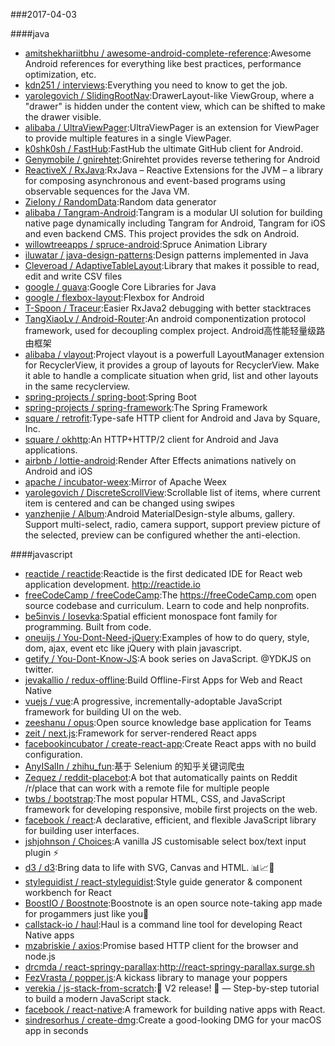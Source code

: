 ###2017-04-03 

####java
* [amitshekhariitbhu / awesome-android-complete-reference](https://github.com/amitshekhariitbhu/awesome-android-complete-reference):Awesome Android references for everything like best practices, performance optimization, etc.
* [kdn251 / interviews](https://github.com/kdn251/interviews):Everything you need to know to get the job.
* [yarolegovich / SlidingRootNav](https://github.com/yarolegovich/SlidingRootNav):DrawerLayout-like ViewGroup, where a "drawer" is hidden under the content view, which can be shifted to make the drawer visible.
* [alibaba / UltraViewPager](https://github.com/alibaba/UltraViewPager):UltraViewPager is an extension for ViewPager to provide multiple features in a single ViewPager.
* [k0shk0sh / FastHub](https://github.com/k0shk0sh/FastHub):FastHub the ultimate GitHub client for Android.
* [Genymobile / gnirehtet](https://github.com/Genymobile/gnirehtet):Gnirehtet provides reverse tethering for Android
* [ReactiveX / RxJava](https://github.com/ReactiveX/RxJava):RxJava – Reactive Extensions for the JVM – a library for composing asynchronous and event-based programs using observable sequences for the Java VM.
* [ZieIony / RandomData](https://github.com/ZieIony/RandomData):Random data generator
* [alibaba / Tangram-Android](https://github.com/alibaba/Tangram-Android):Tangram is a modular UI solution for building native page dynamically including Tangram for Android, Tangram for iOS and even backend CMS. This project provides the sdk on Android.
* [willowtreeapps / spruce-android](https://github.com/willowtreeapps/spruce-android):Spruce Animation Library
* [iluwatar / java-design-patterns](https://github.com/iluwatar/java-design-patterns):Design patterns implemented in Java
* [Cleveroad / AdaptiveTableLayout](https://github.com/Cleveroad/AdaptiveTableLayout):Library that makes it possible to read, edit and write CSV files
* [google / guava](https://github.com/google/guava):Google Core Libraries for Java
* [google / flexbox-layout](https://github.com/google/flexbox-layout):Flexbox for Android
* [T-Spoon / Traceur](https://github.com/T-Spoon/Traceur):Easier RxJava2 debugging with better stacktraces
* [TangXiaoLv / Android-Router](https://github.com/TangXiaoLv/Android-Router):An android componentization protocol framework, used for decoupling complex project. Android高性能轻量级路由框架
* [alibaba / vlayout](https://github.com/alibaba/vlayout):Project vlayout is a powerfull LayoutManager extension for RecyclerView, it provides a group of layouts for RecyclerView. Make it able to handle a complicate situation when grid, list and other layouts in the same recyclerview.
* [spring-projects / spring-boot](https://github.com/spring-projects/spring-boot):Spring Boot
* [spring-projects / spring-framework](https://github.com/spring-projects/spring-framework):The Spring Framework
* [square / retrofit](https://github.com/square/retrofit):Type-safe HTTP client for Android and Java by Square, Inc.
* [square / okhttp](https://github.com/square/okhttp):An HTTP+HTTP/2 client for Android and Java applications.
* [airbnb / lottie-android](https://github.com/airbnb/lottie-android):Render After Effects animations natively on Android and iOS
* [apache / incubator-weex](https://github.com/apache/incubator-weex):Mirror of Apache Weex
* [yarolegovich / DiscreteScrollView](https://github.com/yarolegovich/DiscreteScrollView):Scrollable list of items, where current item is centered and can be changed using swipes
* [yanzhenjie / Album](https://github.com/yanzhenjie/Album):Android MaterialDesign-style albums, gallery. Support multi-select, radio, camera support, support preview picture of the selected, preview can be configured whether the anti-election.

####javascript
* [reactide / reactide](https://github.com/reactide/reactide):Reactide is the first dedicated IDE for React web application development. http://reactide.io
* [freeCodeCamp / freeCodeCamp](https://github.com/freeCodeCamp/freeCodeCamp):The https://freeCodeCamp.com open source codebase and curriculum. Learn to code and help nonprofits.
* [be5invis / Iosevka](https://github.com/be5invis/Iosevka):Spatial efficient monospace font family for programming. Built from code.
* [oneuijs / You-Dont-Need-jQuery](https://github.com/oneuijs/You-Dont-Need-jQuery):Examples of how to do query, style, dom, ajax, event etc like jQuery with plain javascript.
* [getify / You-Dont-Know-JS](https://github.com/getify/You-Dont-Know-JS):A book series on JavaScript. @YDKJS on twitter.
* [jevakallio / redux-offline](https://github.com/jevakallio/redux-offline):Build Offline-First Apps for Web and React Native
* [vuejs / vue](https://github.com/vuejs/vue):A progressive, incrementally-adoptable JavaScript framework for building UI on the web.
* [zeeshanu / opus](https://github.com/zeeshanu/opus):Open source knowledge base application for Teams
* [zeit / next.js](https://github.com/zeit/next.js):Framework for server-rendered React apps
* [facebookincubator / create-react-app](https://github.com/facebookincubator/create-react-app):Create React apps with no build configuration.
* [AnyISalIn / zhihu_fun](https://github.com/AnyISalIn/zhihu_fun):基于 Selenium 的知乎关键词爬虫
* [Zequez / reddit-placebot](https://github.com/Zequez/reddit-placebot):A bot that automatically paints on Reddit /r/place that can work with a remote file for multiple people
* [twbs / bootstrap](https://github.com/twbs/bootstrap):The most popular HTML, CSS, and JavaScript framework for developing responsive, mobile first projects on the web.
* [facebook / react](https://github.com/facebook/react):A declarative, efficient, and flexible JavaScript library for building user interfaces.
* [jshjohnson / Choices](https://github.com/jshjohnson/Choices):A vanilla JS customisable select box/text input plugin ⚡️
* [d3 / d3](https://github.com/d3/d3):Bring data to life with SVG, Canvas and HTML. 📊📈🎉
* [styleguidist / react-styleguidist](https://github.com/styleguidist/react-styleguidist):Style guide generator & component workbench for React
* [BoostIO / Boostnote](https://github.com/BoostIO/Boostnote):Boostnote is an open source note-taking app made for progammers just like you🚀
* [callstack-io / haul](https://github.com/callstack-io/haul):Haul is a command line tool for developing React Native apps
* [mzabriskie / axios](https://github.com/mzabriskie/axios):Promise based HTTP client for the browser and node.js
* [drcmda / react-springy-parallax](https://github.com/drcmda/react-springy-parallax):http://react-springy-parallax.surge.sh
* [FezVrasta / popper.js](https://github.com/FezVrasta/popper.js):A kickass library to manage your poppers
* [verekia / js-stack-from-scratch](https://github.com/verekia/js-stack-from-scratch):🎉 V2 release! 🎉 — Step-by-step tutorial to build a modern JavaScript stack.
* [facebook / react-native](https://github.com/facebook/react-native):A framework for building native apps with React.
* [sindresorhus / create-dmg](https://github.com/sindresorhus/create-dmg):Create a good-looking DMG for your macOS app in seconds
